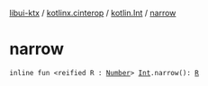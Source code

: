 [libui-ktx](../../index.md) / [kotlinx.cinterop](../index.md) / [kotlin.Int](index.md) / [narrow](./narrow.md)

# narrow

`inline fun <reified R : `[`Number`](https://kotlinlang.org/api/latest/jvm/stdlib/kotlin/-number/index.html)`> `[`Int`](https://kotlinlang.org/api/latest/jvm/stdlib/kotlin/-int/index.html)`.narrow(): `[`R`](narrow.md#R)